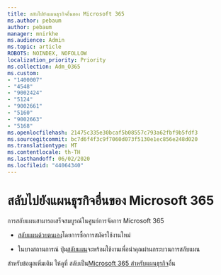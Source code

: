 ```yaml
---
title: สลับไปยังแผนธุรกิจอื่นของ Microsoft 365
ms.author: pebaum
author: pebaum
manager: mnirkhe
ms.audience: Admin
ms.topic: article
ROBOTS: NOINDEX, NOFOLLOW
localization_priority: Priority
ms.collection: Adm_O365
ms.custom:
- "1400007"
- "4548"
- "9002424"
- "5124"
- "9002661"
- "5160"
- "9002663"
- "5168"
ms.openlocfilehash: 21475c335e30bcaf5b08557c793a62fbf9b5fdf3
ms.sourcegitcommit: bc7d6f4f3c9f7060d073f5130e1ec856e248d020
ms.translationtype: MT
ms.contentlocale: th-TH
ms.lasthandoff: 06/02/2020
ms.locfileid: "44064340"
---
```

# <a name="switch-to-a-different-microsoft-365-for-business-plan"></a>สลับไปยังแผนธุรกิจอื่นของ Microsoft 365

การสลับแผนสามารถเสร็จสมบูรณ์ในศูนย์การจัดการ Microsoft 365

- [สลับแผนด้วยตนเอง](https://docs.microsoft.com/microsoft-365/commerce/subscriptions/switch-plans-manually)โดยการซื้อการสมัครใช้งานใหม่

- ในบางสถานการณ์ ปุ่ม[สลับแผน](https://docs.microsoft.com/microsoft-365/commerce/subscriptions/switch-to-a-different-plan#use-the-switch-plans-button)จะพร้อมใช้งานเพื่อนําคุณผ่านกระบวนการสลับแผน

สําหรับข้อมูลเพิ่มเติม ให้ดูที่ สลับเป็น[Microsoft 365 สําหรับแผนธุรกิจ](https://docs.microsoft.com/microsoft-365/commerce/subscriptions/switch-to-a-different-plan)อื่น
